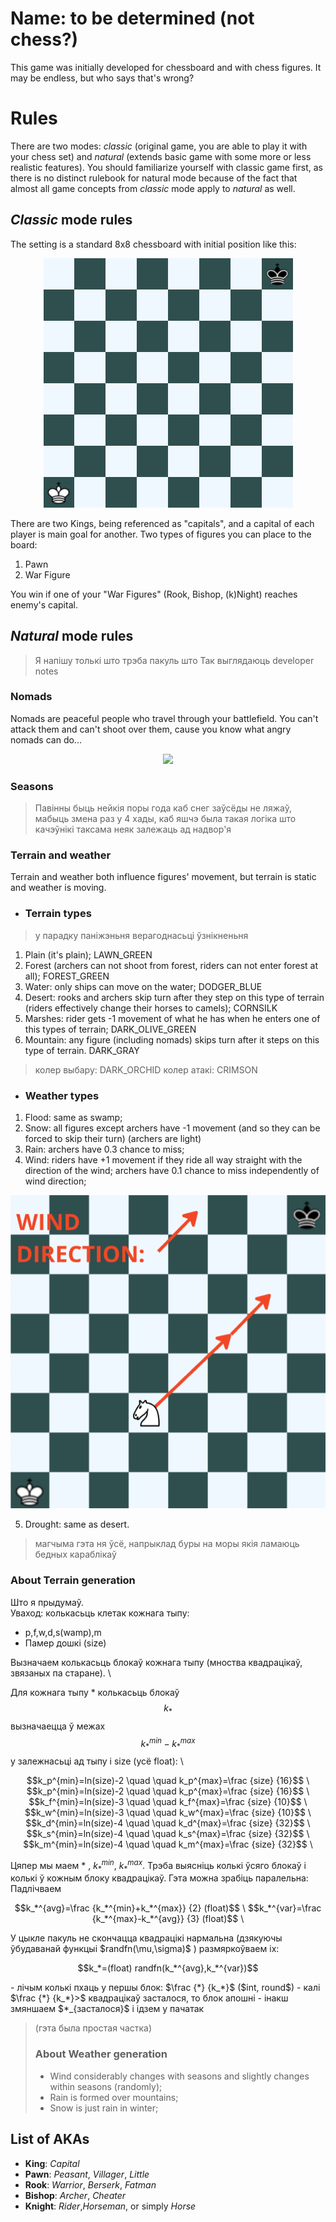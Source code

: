 
# Name: to be determined (not chess?)

This game was initially developed for chessboard and with chess figures. It may be endless, but who says that's wrong?


# Rules

There are two modes: *classic* (original game, you are able to play it with your chess set) and *natural* (extends basic game with some more or less realistic features). You should familiarize yourself with classic game first, as there is no distinct rulebook for natural mode because of the fact that almost all game concepts from *classic* mode apply to *natural* as well.

## *Classic* mode rules

The setting is a standard 8x8 chessboard with initial position like this: 

<p align="center">
  <img src="https://raw.githubusercontent.com/holerton/not-chess/master/readme_images/board_initial.bmp" />
</p>

There are two Kings, being referenced as "capitals", and a capital of each player is main goal for another. 
Two types of figures you can place to the board:

 1. Pawn
 2. War Figure

You win if one of your "War Figures" (Rook, Bishop, (k)Night) reaches enemy's capital.

## *Natural* mode rules

>Я напiшу толькi што трэба пакуль што 
Так выглядаюць developer notes

### Nomads
Nomads are peaceful people who travel through your battlefield. You can't attack them and can't shoot over them, cause you know what angry nomads can do...
<p align="center">
  <img src="https://upload.wikimedia.org/wikipedia/commons/e/ea/Mongol_Empire_map.gif" />
</p>

### Seasons

> Павiнны быць нейкiя поры года каб снег заўсёды не ляжаў, мабыць змена раз у 4 хады, каб яшчэ была такая логiка што качэўнiкi таксама неяк залежаць ад надвор'я

### Terrain and weather
Terrain and weather both influence figures' movement, but terrain is static and weather is moving.

 - ### Terrain types
> у парадку панiжэньня верагоднасьцi ўзнiкненьня
 1. Plain (it's plain); LAWN_GREEN
 2. Forest (archers can not shoot from forest, riders can not enter forest at all); FOREST_GREEN
 3. Water: only ships can move on the water; DODGER_BLUE
 4. Desert: rooks and archers skip turn after they step on this type of terrain (riders effectively change their horses to camels); CORNSILK
 5. Marshes: rider gets -1 movement of what he has when he enters one of this types of terrain; DARK_OLIVE_GREEN
 6. Mountain: any figure (including nomads) skips turn after it steps on this type of terrain. DARK_GRAY
> колер выбару: DARK_ORCHID
> колер атакi: CRIMSON

 - ### Weather types
 1. Flood: same as swamp;
2. Snow: all figures except archers have -1 movement (and so they can be forced to skip their turn) (archers are light)
 3. Rain: archers have 0.3 chance to miss;
4. Wind: riders have +1 movement if they ride all way straight with the direction of the wind; archers have 0.1 chance to miss independently of wind direction;
  <p align="center">
  <img src="https://raw.githubusercontent.com/holerton/not-chess/master/readme_images/board_horse_mov.bmp" />
</p>

5. Drought: same as desert.

> магчыма гэта ня ўсё, напрыклад буры на моры якiя ламаюць бедных караблiкаў
 ### About Terrain generation
 Што я прыдумаў. \
 Уваход: колькасьць клетак кожнага тыпу:
 -  p,f,w,d,s(wamp),m
  - Памер дошкі (size)
  
Вызначаем колькасьць блокаў кожнага тыпу (мноства квадрацікаў, звязаных па старане). \

   Для кожнага тыпу * колькасьць блокаў \
 $$k_*$$
 вызначаецца ў межах \
 $$k_*^{min} - k_*^{max}$$
у залежнасьці ад тыпу і size (усё float): \
<p align="center">
$$k_p^{min}=ln(size)-2 \quad \quad k_p^{max}=\frac {size} {16}$$ \
$$k_p^{min}=ln(size)-2 \quad \quad k_p^{max}=\frac {size} {16}$$ \
$$k_f^{min}=ln(size)-3 \quad \quad k_f^{max}=\frac {size} {10}$$ \
$$k_w^{min}=ln(size)-3 \quad \quad k_w^{max}=\frac {size} {10}$$ \
$$k_d^{min}=ln(size)-4 \quad \quad k_d^{max}=\frac {size} {32}$$ \
$$k_s^{min}=ln(size)-4 \quad \quad k_s^{max}=\frac {size} {32}$$ \
$$k_m^{min}=ln(size)-4 \quad \quad k_m^{max}=\frac {size} {32}$$ \
</p>

   Цяпер мы маем * ,  $k_*^{min}$, $k_*^{max}$.
   Трэба выясніць колькі ўсяго блокаў і колькі ў кожным блоку квадрацікаў. Гэта можна зрабіць паралельна:
   Падлічваем
<p align="center">
$$k_*^{avg}=\frac {k_*^{min}+k_*^{max}} {2} (float)$$ \
$$k_*^{var}=\frac {k_*^{max}-k_*^{avg}} {3} (float)$$ \
</p>
   У цыкле пакуль не скончацца квадрацікі нармальна (дзякуючы ўбудаванай функцыі $randfn(\mu,\sigma)$ ) размяркоўваем іх:
<p align="center">
$$k_*=(float) randfn(k_*^{avg},k_*^{var})$$
</p>
   - лічым колькі пхаць у першы блок: $\frac {*} {k_*}$ ($int, round$)
   - калі $\frac {*} {k_*}>$ квадрацікаў засталося, то блок апошні
   - інакш змяншаем $*_{засталося}$ і ідзем у пачатак
   
>   (гэта была простая частка)
> ### About Weather generation
>  - Wind considerably changes with seasons and slightly changes within seasons (randomly);
>  - Rain is formed over mountains;
>  - Snow is just rain in winter;

## List of AKAs

 - **King**: *Capital*
 - **Pawn**: *Peasant*, *Villager*, *Little*
 - **Rook**: *Warrior*, *Berserk*, *Fatman*
 - **Bishop**: *Archer*, *Cheater*
 - **Knight**: *Rider*,*Horseman*, or simply *Horse*
